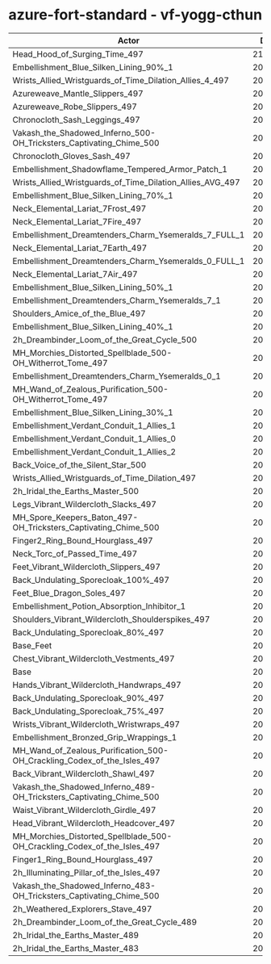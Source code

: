 # azure-fort-standard - vf-yogg-cthun
| Actor | DPS | Increase |
|---|:---:|:---:|
|Head_Hood_of_Surging_Time_497|212813|3.21%|
|Embellishment_Blue_Silken_Lining_90%_1|208721|1.23%|
|Wrists_Allied_Wristguards_of_Time_Dilation_Allies_4_497|208505|1.13%|
|Azureweave_Mantle_Slippers_497|208461|1.10%|
|Azureweave_Robe_Slippers_497|208324|1.04%|
|Chronocloth_Sash_Leggings_497|208223|0.99%|
|Vakash_the_Shadowed_Inferno_500-OH_Tricksters_Captivating_Chime_500|208218|0.99%|
|Chronocloth_Gloves_Sash_497|208084|0.92%|
|Embellishment_Shadowflame_Tempered_Armor_Patch_1|208064|0.91%|
|Wrists_Allied_Wristguards_of_Time_Dilation_Allies_AVG_497|208027|0.89%|
|Embellishment_Blue_Silken_Lining_70%_1|207996|0.88%|
|Neck_Elemental_Lariat_7Frost_497|207877|0.82%|
|Neck_Elemental_Lariat_7Fire_497|207854|0.81%|
|Embellishment_Dreamtenders_Charm_Ysemeralds_7_FULL_1|207720|0.74%|
|Neck_Elemental_Lariat_7Earth_497|207562|0.67%|
|Embellishment_Dreamtenders_Charm_Ysemeralds_0_FULL_1|207558|0.67%|
|Neck_Elemental_Lariat_7Air_497|207473|0.62%|
|Embellishment_Blue_Silken_Lining_50%_1|207413|0.60%|
|Embellishment_Dreamtenders_Charm_Ysemeralds_7_1|207368|0.57%|
|Shoulders_Amice_of_the_Blue_497|207214|0.50%|
|Embellishment_Blue_Silken_Lining_40%_1|207120|0.45%|
|2h_Dreambinder_Loom_of_the_Great_Cycle_500|207091|0.44%|
|MH_Morchies_Distorted_Spellblade_500-OH_Witherrot_Tome_497|207033|0.41%|
|Embellishment_Dreamtenders_Charm_Ysemeralds_0_1|207026|0.41%|
|MH_Wand_of_Zealous_Purification_500-OH_Witherrot_Tome_497|207022|0.41%|
|Embellishment_Blue_Silken_Lining_30%_1|206933|0.36%|
|Embellishment_Verdant_Conduit_1_Allies_1|206919|0.36%|
|Embellishment_Verdant_Conduit_1_Allies_0|206913|0.35%|
|Embellishment_Verdant_Conduit_1_Allies_2|206862|0.33%|
|Back_Voice_of_the_Silent_Star_500|206833|0.31%|
|Wrists_Allied_Wristguards_of_Time_Dilation_497|206670|0.24%|
|2h_Iridal_the_Earths_Master_500|206618|0.21%|
|Legs_Vibrant_Wildercloth_Slacks_497|206571|0.19%|
|MH_Spore_Keepers_Baton_497-OH_Tricksters_Captivating_Chime_500|206534|0.17%|
|Finger2_Ring_Bound_Hourglass_497|206464|0.14%|
|Neck_Torc_of_Passed_Time_497|206329|0.07%|
|Feet_Vibrant_Wildercloth_Slippers_497|206306|0.06%|
|Back_Undulating_Sporecloak_100%_497|206303|0.06%|
|Feet_Blue_Dragon_Soles_497|206295|0.05%|
|Embellishment_Potion_Absorption_Inhibitor_1|206267|0.04%|
|Shoulders_Vibrant_Wildercloth_Shoulderspikes_497|206255|0.03%|
|Back_Undulating_Sporecloak_80%_497|206224|0.02%|
|Base_Feet|206210|0.01%|
|Chest_Vibrant_Wildercloth_Vestments_497|206206|0.01%|
|Base|206185|0.00%|
|Hands_Vibrant_Wildercloth_Handwraps_497|206173|-0.01%|
|Back_Undulating_Sporecloak_90%_497|206158|-0.01%|
|Back_Undulating_Sporecloak_75%_497|206155|-0.01%|
|Wrists_Vibrant_Wildercloth_Wristwraps_497|206153|-0.02%|
|Embellishment_Bronzed_Grip_Wrappings_1|206149|-0.02%|
|MH_Wand_of_Zealous_Purification_500-OH_Crackling_Codex_of_the_Isles_497|206117|-0.03%|
|Back_Vibrant_Wildercloth_Shawl_497|206013|-0.08%|
|Vakash_the_Shadowed_Inferno_489-OH_Tricksters_Captivating_Chime_500|206002|-0.09%|
|Waist_Vibrant_Wildercloth_Girdle_497|205940|-0.12%|
|Head_Vibrant_Wildercloth_Headcover_497|205855|-0.16%|
|MH_Morchies_Distorted_Spellblade_500-OH_Crackling_Codex_of_the_Isles_497|205841|-0.17%|
|Finger1_Ring_Bound_Hourglass_497|205480|-0.34%|
|2h_Illuminating_Pillar_of_the_Isles_497|205416|-0.37%|
|Vakash_the_Shadowed_Inferno_483-OH_Tricksters_Captivating_Chime_500|204960|-0.59%|
|2h_Weathered_Explorers_Stave_497|204934|-0.61%|
|2h_Dreambinder_Loom_of_the_Great_Cycle_489|204283|-0.92%|
|2h_Iridal_the_Earths_Master_489|204119|-1.00%|
|2h_Iridal_the_Earths_Master_483|202814|-1.63%|
